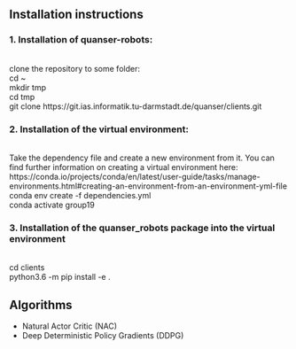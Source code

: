 <h2>Installation instructions</h2>


<h3>1. Installation of quanser-robots:</h3><br />
    clone the repository to some folder:<br /> 
        cd ~<br />
        mkdir tmp<br />
        cd tmp<br />
        git clone https://git.ias.informatik.tu-darmstadt.de/quanser/clients.git<br />

<h3>2. Installation of the virtual environment:</h3> <br />
    Take the dependency file and create a new environment from it. You can find further information on creating a virtual environment here: https://conda.io/projects/conda/en/latest/user-guide/tasks/manage-environments.html#creating-an-environment-from-an-environment-yml-file<br />
    conda env create -f dependencies.yml<br />
    conda activate group19<br />

    
<h3>3. Installation of the quanser_robots package into the virtual environment</h3><br />
        cd clients<br />
        python3.6 -m pip install -e .<br />

<h2> Algorithms</h2>
<ul>
<li> Natural Actor Critic (NAC)</li>
<li> Deep Deterministic Policy Gradients (DDPG)</li></ul>
